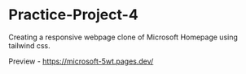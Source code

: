 # Practice-Project-4
Creating a responsive webpage clone of Microsoft Homepage using tailwind css.

Preview - https://microsoft-5wt.pages.dev/
